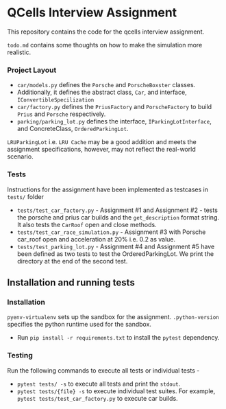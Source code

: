 # QCells Interview Assignment

This repository contains the code for the qcells interview assignment.

`todo.md` contains some thoughts on how to make the simulation more realistic.

### Project Layout

* ``car/models.py`` defines the `Porsche` and `PorscheBoxster` classes.
* Additionally, it defines the abstract class, `Car`, and interface, `IConvertibleSpecilization`
* ``car/factory.py`` defines the `PriusFactory` and `PorscheFactory` to build `Prius` and `Porsche` respectively.
* ``parking/parking_lot.py`` defines the interface, `IParkingLotInterface`, and ConcreteClass, `OrderedParkingLot`.

`LRUParkingLot` i.e. `LRU Cache` may be a good addition and meets the assignment specifications, however, may not reflect the real-world scenario.

### Tests

Instructions for the assignment have been implemented as testcases in ``tests/`` folder

* `tests/test_car_factory.py` - Assignment #1 and Assignment #2 - tests the porsche and prius car builds and the `get_description` format string. It also tests the `CarRoof` open and close methods.
* `tests/test_car_race_simulation.py` - Assignment #3 with Porsche car_roof open and acceleration at 20% i.e. 0.2 as value.
* `tests/test_parking_lot.py` - Assignment #4 and Assignment #5 have been defined as two tests to test the OrderedParkingLot. We print the directory at the end of the second test.

## Installation and running tests

### Installation
`pyenv-virtualenv` sets up the sandbox for the assignment.
`.python-version` specifies the python runtime used for the sandbox.

* Run `pip install -r requirements.txt` to install the `pytest` dependency.

### Testing

Run the following commands to execute all tests or individual tests - 

* `pytest tests/ -s` to execute all tests and print the `stdout`.
* `pytest tests/{file} -s` to execute individual test suites. For example, `pytest tests/test_car_factory.py` to execute car builds.
